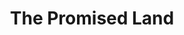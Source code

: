 ---
layout: default
title: The Promised Land
event: Freedom Rides
artist: Chuck Berry
genre: Rock and roll
writer: Chuck Berry
producer: Leonard Chess, Philip Chess
album: St. Louis to Liverpool
label: Chess Records
country: USA
language: English
duration: '2:24'
released: 1964
video: https://www.youtube.com/embed/cK6MElklfvM
award1:
award2:
award3:
description: Berry wrote the song whilst he was in prison. He tells his story of the journey from Norfolk, Virginia to the 'Promised Land', Los Angeles, California.
versions: |
    Elvis Presley


---
